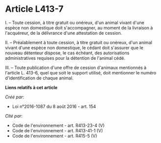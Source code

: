 # Article L413-7

I. – Toute cession, à titre gratuit ou onéreux, d'un animal vivant d'une espèce non domestique doit s'accompagner, au moment
de la livraison à l'acquéreur, de la délivrance d'une attestation de cession.

II. – Préalablement à toute cession, à titre gratuit ou onéreux, d'un animal vivant d'une espèce non domestique, le cédant
doit s'assurer que le nouveau détenteur dispose, le cas échéant, des autorisations administratives requises pour la détention
de l'animal cédé.

III. – Toute publication d'une offre de cession d'animaux mentionnés à l'article L. 413-6, quel que soit le support utilisé,
doit mentionner le numéro d'identification de chaque animal.

**Liens relatifs à cet article**

_Créé par_:

  - Loi n°2016-1087 du 8 août 2016 - art. 154

_Cité par_:

  - Code de l'environnement - art. R413-23-4 (V)
  - Code de l'environnement - art. R413-41-1 (V)
  - Code de l'environnement - art. R415-5 (V)
